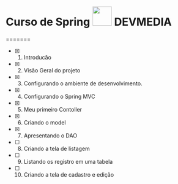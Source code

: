 
# Curso de Spring  <img src="https://www.devmedia.com.br/favicon.png?w=112" height="50"> DEVMEDIA
=======
- [X] 1. Introducão
- [X] 2. Visão Geral do projeto
- [X] 3. Configurando o ambiente de desenvolvimento. 
- [X] 4. Configurando o Spring MVC
- [X] 5. Meu primeiro Contoller
- [X] 6. Criando o model
- [X] 7. Apresentando o DAO
- [ ] 8. Criando a tela de listagem
- [ ] 9. Listando os registro em uma tabela 
- [ ] 10. Criando a tela de cadastro e edição
